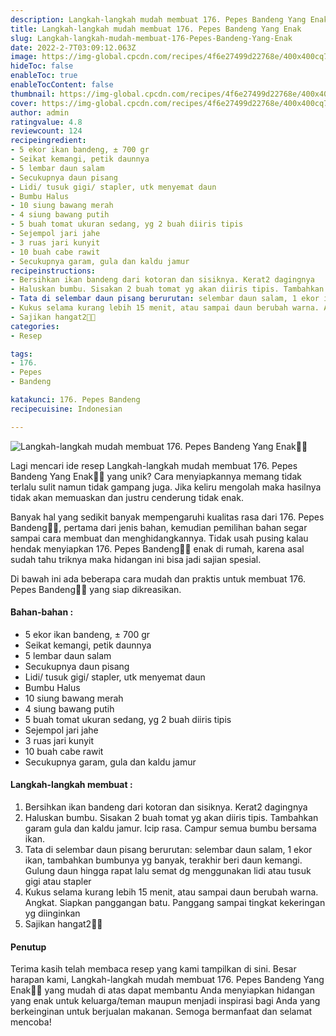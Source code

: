 ```yaml
---
description: Langkah-langkah mudah membuat 176. Pepes Bandeng Yang Enak"
title: Langkah-langkah mudah membuat 176. Pepes Bandeng Yang Enak
slug: Langkah-langkah-mudah-membuat-176-Pepes-Bandeng-Yang-Enak
date: 2022-2-7T03:09:12.063Z
image: https://img-global.cpcdn.com/recipes/4f6e27499d22768e/400x400cq70/photo.jpg
hideToc: false
enableToc: true
enableTocContent: false
thumbnail: https://img-global.cpcdn.com/recipes/4f6e27499d22768e/400x400cq70/photo.jpg
cover: https://img-global.cpcdn.com/recipes/4f6e27499d22768e/400x400cq70/photo.jpg
author: admin
ratingvalue: 4.8
reviewcount: 124
recipeingredient:
- 5 ekor ikan bandeng, ± 700 gr
- Seikat kemangi, petik daunnya
- 5 lembar daun salam
- Secukupnya daun pisang
- Lidi/ tusuk gigi/ stapler, utk menyemat daun
- Bumbu Halus
- 10 siung bawang merah
- 4 siung bawang putih
- 5 buah tomat ukuran sedang, yg 2 buah diiris tipis
- Sejempol jari jahe
- 3 ruas jari kunyit
- 10 buah cabe rawit
- Secukupnya garam, gula dan kaldu jamur
recipeinstructions:
- Bersihkan ikan bandeng dari kotoran dan sisiknya. Kerat2 dagingnya
- Haluskan bumbu. Sisakan 2 buah tomat yg akan diiris tipis. Tambahkan garam gula dan kaldu jamur. Icip rasa. Campur semua bumbu bersama ikan.
- Tata di selembar daun pisang berurutan: selembar daun salam, 1 ekor ikan, tambahkan bumbunya yg banyak, terakhir beri daun kemangi. Gulung daun hingga rapat lalu semat dg menggunakan lidi atau tusuk gigi atau stapler
- Kukus selama kurang lebih 15 menit, atau sampai daun berubah warna. Angkat. Siapkan panggangan batu. Panggang sampai tingkat kekeringan yg diinginkan
- Sajikan hangat2🥰🥰
categories:
- Resep

tags:
- 176.
- Pepes
- Bandeng

katakunci: 176. Pepes Bandeng
recipecuisine: Indonesian

---
```


![Langkah-langkah mudah membuat 176. Pepes Bandeng Yang Enak👩‍🍳](https://img-global.cpcdn.com/recipes/4f6e27499d22768e/400x400cq70/photo.jpg)

Lagi mencari ide resep Langkah-langkah mudah membuat 176. Pepes Bandeng Yang Enak👩‍🍳 yang unik? Cara menyiapkannya memang tidak terlalu sulit namun tidak gampang juga. Jika keliru mengolah maka hasilnya tidak akan memuaskan dan justru cenderung tidak enak.

Banyak hal yang sedikit banyak mempengaruhi kualitas rasa dari 176. Pepes Bandeng👩‍🍳, pertama dari jenis bahan, kemudian pemilihan bahan segar sampai cara membuat dan menghidangkannya. Tidak usah pusing kalau hendak menyiapkan 176. Pepes Bandeng👩‍🍳 enak di rumah, karena asal sudah tahu triknya maka hidangan ini bisa jadi sajian spesial.

Di bawah ini ada beberapa cara mudah dan praktis untuk membuat 176. Pepes Bandeng👩‍🍳 yang siap dikreasikan.

<!--inarticleads1-->

#### Bahan-bahan :

- 5 ekor ikan bandeng, ± 700 gr
- Seikat kemangi, petik daunnya
- 5 lembar daun salam
- Secukupnya daun pisang
- Lidi/ tusuk gigi/ stapler, utk menyemat daun
- Bumbu Halus
- 10 siung bawang merah
- 4 siung bawang putih
- 5 buah tomat ukuran sedang, yg 2 buah diiris tipis
- Sejempol jari jahe
- 3 ruas jari kunyit
- 10 buah cabe rawit
- Secukupnya garam, gula dan kaldu jamur

<!--inarticleads2-->

#### Langkah-langkah membuat :

1. Bersihkan ikan bandeng dari kotoran dan sisiknya. Kerat2 dagingnya
1. Haluskan bumbu. Sisakan 2 buah tomat yg akan diiris tipis. Tambahkan garam gula dan kaldu jamur. Icip rasa. Campur semua bumbu bersama ikan.
1. Tata di selembar daun pisang berurutan: selembar daun salam, 1 ekor ikan, tambahkan bumbunya yg banyak, terakhir beri daun kemangi. Gulung daun hingga rapat lalu semat dg menggunakan lidi atau tusuk gigi atau stapler
1. Kukus selama kurang lebih 15 menit, atau sampai daun berubah warna. Angkat. Siapkan panggangan batu. Panggang sampai tingkat kekeringan yg diinginkan
1. Sajikan hangat2🥰🥰

#### Penutup

Terima kasih telah membaca resep yang kami tampilkan di sini. Besar harapan kami, Langkah-langkah mudah membuat 176. Pepes Bandeng Yang Enak👩‍🍳 yang mudah di atas dapat membantu Anda menyiapkan hidangan yang enak untuk keluarga/teman maupun menjadi inspirasi bagi Anda yang berkeinginan untuk berjualan makanan. Semoga bermanfaat dan selamat mencoba!